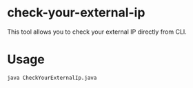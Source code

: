 # check-your-external-ip

This tool allows you to check your external IP directly from CLI.

# Usage
```shell
java CheckYourExternalIp.java
```
